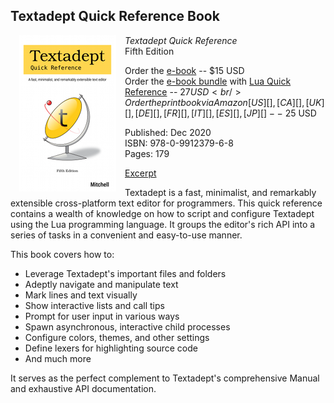## Textadept Quick Reference Book

<script src="https://gumroad.com/js/gumroad.js"></script>

<div style="float: left; margin: 0 1em 0 1em;">
  <img src="images/quickref_small.png" alt="" style="border-width: 1px;"/>
</div>

*Textadept Quick Reference*<br/>
Fifth Edition

Order the <a href="https://gum.co/textadept_ebook" target="_blank">e-book</a> --
$15 USD<br/>
Order the <a href="https://gum.co/qr_bundle" target="_blank">e-book bundle</a>
with [Lua Quick Reference][] -- $27 USD<br/>
Order the print book via Amazon [US][], [CA][], [UK][], [DE][], [FR][], [IT][],
[ES][], [JP][] -- ~$25 USD

Published: Dec 2020<br/>
ISBN: 978-0-9912379-6-8<br/>
Pages: 179

[Excerpt][]

Textadept is a fast, minimalist, and remarkably extensible cross-platform text
editor for programmers. This quick reference contains a wealth of knowledge on
how to script and configure Textadept using the Lua programming language. It
groups the editor's rich API into a series of tasks in a convenient and
easy-to-use manner.

This book covers how to:

* Leverage Textadept's important files and folders
* Adeptly navigate and manipulate text
* Mark lines and text visually
* Show interactive lists and call tips
* Prompt for user input in various ways
* Spawn asynchronous, interactive child processes
* Configure colors, themes, and other settings
* Define lexers for highlighting source code
* And much more

It serves as the perfect complement to Textadept's comprehensive Manual and
exhaustive API documentation.

[Lua Quick Reference]: https://orbitalquark.github.io/lua-quick-reference
[US]: https://www.amazon.com/dp/099123796X/
[CA]: https://www.amazon.ca/dp/099123796X/
[UK]: https://www.amazon.co.uk/dp/099123796X/
[DE]: https://www.amazon.de/dp/099123796X/
[FR]: https://www.amazon.fr/dp/099123796X/
[IT]: https://www.amazon.it/dp/099123796X/
[ES]: https://www.amazon.es/dp/099123796X/
[JP]: https://www.amazon.co.jp/dp/099123796X/
[Excerpt]: https://github.com/orbitalquark/textadept/blob/default/docs/quickref_excerpt.pdf
